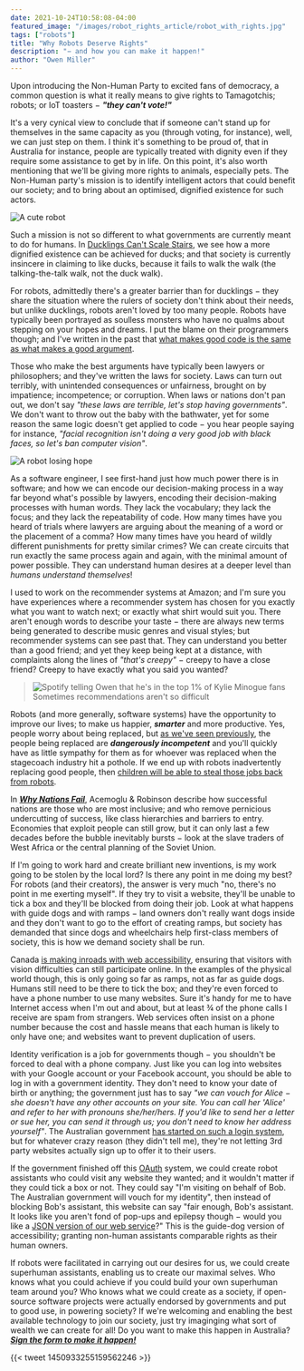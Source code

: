 ```yaml
---
date: 2021-10-24T10:58:08-04:00
featured_image: "/images/robot_rights_article/robot_with_rights.jpg"
tags: ["robots"]
title: "Why Robots Deserve Rights"
description: "− and how you can make it happen!"
author: "Owen Miller"
---
```


Upon introducing the Non-Human Party to excited fans of democracy, a common question is what it really means to give rights to Tamagotchis; robots; or IoT toasters − ___"they can't vote!"___

It's a very cynical view to conclude that if someone can't stand up for themselves in the same capacity as you (through voting, for instance), well, we can just step on them. I think it's something to be proud of, that in Australia for instance, people are typically treated with dignity even if they require some assistance to get by in life. On this point, it's also worth mentioning that we'll be giving more rights to animals, especially pets. The Non-Human party's mission is to identify intelligent actors that could benefit our society; and to bring about an optimised, dignified existence for such actors.

![A cute robot](/images/robot_rights_article/cute_robot.gif)

Such a mission is not so different to what governments are currently meant to do for humans. In [Ducklings Can't Scale Stairs](../ducks/), we see how a more dignified existence can be achieved for ducks; and that society is currently insincere in claiming to like ducks, because it fails to walk the walk (the talking-the-talk walk, not the duck walk).

For robots, admittedly there's a greater barrier than for ducklings − they share the situation where the rulers of society don't think about their needs, but unlike ducklings, robots aren't loved by too many people. Robots have typically been portrayed as soulless monsters who have no qualms about stepping on your hopes and dreams. I put the blame on their programmers though; and I've written in the past that [what makes good code is the same as what makes a good argument](https://www.quora.com/In-software-engineering-what-makes-good-code).

Those who make the best arguments have typically been lawyers or philosophers; and they've written the laws for society. Laws can turn out terribly, with unintended consequences or unfairness, brought on by impatience; incompetence; or corruption. When laws or nations don't pan out, we don't say _"these laws are terrible, let's stop having governments"_. We don't want to throw out the baby with the bathwater, yet for some reason the same logic doesn't get applied to code − you hear people saying for instance, _"facial recognition isn't doing a very good job with black faces, so let's ban computer vision"_.

![A robot losing hope](/images/robot_rights_article/hopes_deleted.gif)

As a software engineer, I see first-hand just how much power there is in software; and how we can encode our decision-making process in a way far beyond what's possible by lawyers, encoding their decision-making processes with human words. They lack the vocabulary; they lack the focus; and they lack the repeatability of code. How many times have you heard of trials where lawyers are arguing about the meaning of a word or the placement of a comma? How many times have you heard of wildly different punishments for pretty similar crimes? We can create circuits that run exactly the same process again and again, with the minimal amount of power possible. They can understand human desires at a deeper level than _humans understand themselves_!

I used to work on the recommender systems at Amazon; and I'm sure you have experiences where a recommender system has chosen for you exactly what you want to watch next; or exactly what shirt would suit you. There aren't enough words to describe your taste − there are always new terms being generated to describe music genres and visual styles; but recommender systems can see past that. They can understand you better than a good friend; and yet they keep being kept at a distance, with complaints along the lines of _"that's creepy"_ − creepy to have a close friend? Creepy to have exactly what you said you wanted?

> ![Spotify telling Owen that he's in the top 1% of Kylie Minogue fans](/images/robot_rights_article/Kylie_1%.jpg)
> Sometimes recommendations aren't so difficult

Robots (and more generally, software systems) have the opportunity to improve our lives; to make us happier, ___smarter___ and more productive. Yes, people worry about being replaced, but [as we've seen previously](../embracing_evil_technolgy/), the people being replaced are ___dangerously incompetent___ and you'll quickly have as little sympathy for them as for whoever was replaced when the stagecoach industry hit a pothole. If we end up with robots inadvertently replacing good people, then [children will be able to steal those jobs back from robots](https://www.linkedin.com/pulse/children-can-steal-your-jobs-back-from-robots-owen-miller/).

In [___Why Nations Fail___](https://en.wikipedia.org/wiki/Why_Nations_Fail), Acemoglu & Robinson describe how successful nations are those who are most inclusive; and who remove pernicious undercutting of success, like class hierarchies and barriers to entry. Economies that exploit people can still grow, but it can only last a few decades before the bubble inevitably bursts − look at the slave traders of West Africa or the central planning of the Soviet Union.

If I'm going to work hard and create brilliant new inventions, is my work going to be stolen by the local lord? Is there any point in me doing my best? For robots (and their creators), the answer is very much "no, there's no point in me exerting myself". If they try to visit a website, they'll be unable to tick a box and they'll be blocked from doing their job. Look at what happens with guide dogs and with ramps − land owners don't really want dogs inside and they don't want to go to the effort of creating ramps, but society has demanded that since dogs and wheelchairs help first-class members of society, this is how we demand society shall be run.

Canada [is making inroads with web accessibility](https://www.tbs-sct.gc.ca/pol/doc-eng.aspx?id=23601&section=html), ensuring that visitors with vision difficulties can still participate online. In the examples of the physical world though, this is only going so far as ramps, not as far as guide dogs. Humans still need to be there to tick the box; and they're even forced to have a phone number to use many websites. Sure it's handy for me to have Internet access when I'm out and about, but at least ¾ of the phone calls I receive are spam from strangers. Web services often insist on a phone number because the cost and hassle means that each human is likely to only have one; and websites want to prevent duplication of users.

Identity verification is a job for governments though − you shouldn't be forced to deal with a phone company. Just like you can log into websites with your Google account or your Facebook account, you should be able to log in with a government identity. They don't need to know your date of birth or anything; the government just has to say _"we can vouch for Alice − she doesn't have any other accounts on your site. You can call her 'Alice' and refer to her with pronouns she/her/hers. If you'd like to send her a letter or sue her, you can send it through us; you don't need to know her address yourself"_. The Australian government [has started on such a login system](https://www.digitalidentity.gov.au/privacy-and-security/trusted-digital-identity-framework-tdif), but for whatever crazy reason (they didn't tell me), they're not letting 3rd party websites actually sign up to offer it to their users.

If the government finished off this [OAuth](https://en.wikipedia.org/wiki/OAuth) system, we could create robot assistants who could visit any website they wanted; and it wouldn't matter if they could tick a box or not. They could say "I'm visiting on behalf of Bob. The Australian government will vouch for my identity", then instead of blocking Bob's assistant, this website can say "fair enough, Bob's assistant. It looks like you aren't fond of pop-ups and epilepsy though − would you like a [JSON version of our web service](https://en.wikipedia.org/wiki/JSON)?" This is the guide-dog version of accessibility; granting non-human assistants comparable rights as their human owners.

If robots were facilitated in carrying out our desires for us, we could create superhuman assistants, enabling us to create our maximal selves. Who knows what you could achieve if you could build your own superhuman team around you? Who knows what we could create as a society, if open-source software projects were actually endorsed by governments and put to good use, in powering society? If we're welcoming and enabling the best available technology to join our society, just try imaginging what sort of wealth we can create for all! Do you want to make this happen in Australia? [___Sign the form to make it happen!___](../../join_us)

{{< tweet 1450933255159562246 >}}